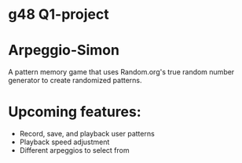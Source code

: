 # g48 Q1-project

# Arpeggio-Simon

A pattern memory game that uses Random.org's true random number generator to create randomized patterns. 

# Upcoming features:
* Record, save, and playback user patterns
* Playback speed adjustment
* Different arpeggios to select from 
